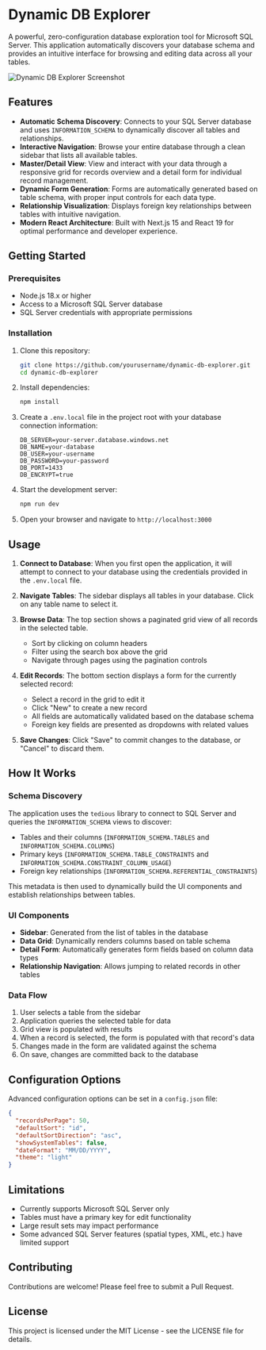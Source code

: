 # Dynamic DB Explorer

A powerful, zero-configuration database exploration tool for Microsoft SQL Server. This application automatically discovers your database schema and provides an intuitive interface for browsing and editing data across all your tables.

![Dynamic DB Explorer Screenshot](https://via.placeholder.com/800x450)

## Features

- **Automatic Schema Discovery**: Connects to your SQL Server database and uses `INFORMATION_SCHEMA` to dynamically discover all tables and relationships.
- **Interactive Navigation**: Browse your entire database through a clean sidebar that lists all available tables.
- **Master/Detail View**: View and interact with your data through a responsive grid for records overview and a detail form for individual record management.
- **Dynamic Form Generation**: Forms are automatically generated based on table schema, with proper input controls for each data type.
- **Relationship Visualization**: Displays foreign key relationships between tables with intuitive navigation.
- **Modern React Architecture**: Built with Next.js 15 and React 19 for optimal performance and developer experience.

## Getting Started

### Prerequisites

- Node.js 18.x or higher
- Access to a Microsoft SQL Server database
- SQL Server credentials with appropriate permissions

### Installation

1. Clone this repository:
   ```bash
   git clone https://github.com/yourusername/dynamic-db-explorer.git
   cd dynamic-db-explorer
   ```

2. Install dependencies:
   ```bash
   npm install
   ```

3. Create a `.env.local` file in the project root with your database connection information:
   ```
   DB_SERVER=your-server.database.windows.net
   DB_NAME=your-database
   DB_USER=your-username
   DB_PASSWORD=your-password
   DB_PORT=1433
   DB_ENCRYPT=true
   ```

4. Start the development server:
   ```bash
   npm run dev
   ```

5. Open your browser and navigate to `http://localhost:3000`

## Usage

1. **Connect to Database**: When you first open the application, it will attempt to connect to your database using the credentials provided in the `.env.local` file.

2. **Navigate Tables**: The sidebar displays all tables in your database. Click on any table name to select it.

3. **Browse Data**: The top section shows a paginated grid view of all records in the selected table.
   - Sort by clicking on column headers
   - Filter using the search box above the grid
   - Navigate through pages using the pagination controls

4. **Edit Records**: The bottom section displays a form for the currently selected record:
   - Select a record in the grid to edit it
   - Click "New" to create a new record
   - All fields are automatically validated based on the database schema
   - Foreign key fields are presented as dropdowns with related values

5. **Save Changes**: Click "Save" to commit changes to the database, or "Cancel" to discard them.

## How It Works

### Schema Discovery

The application uses the `tedious` library to connect to SQL Server and queries the `INFORMATION_SCHEMA` views to discover:

- Tables and their columns (`INFORMATION_SCHEMA.TABLES` and `INFORMATION_SCHEMA.COLUMNS`)
- Primary keys (`INFORMATION_SCHEMA.TABLE_CONSTRAINTS` and `INFORMATION_SCHEMA.CONSTRAINT_COLUMN_USAGE`)
- Foreign key relationships (`INFORMATION_SCHEMA.REFERENTIAL_CONSTRAINTS`)

This metadata is then used to dynamically build the UI components and establish relationships between tables.

### UI Components

- **Sidebar**: Generated from the list of tables in the database
- **Data Grid**: Dynamically renders columns based on table schema
- **Detail Form**: Automatically generates form fields based on column data types
- **Relationship Navigation**: Allows jumping to related records in other tables

### Data Flow

1. User selects a table from the sidebar
2. Application queries the selected table for data
3. Grid view is populated with results
4. When a record is selected, the form is populated with that record's data
5. Changes made in the form are validated against the schema
6. On save, changes are committed back to the database

## Configuration Options

Advanced configuration options can be set in a `config.json` file:

```json
{
  "recordsPerPage": 50,
  "defaultSort": "id",
  "defaultSortDirection": "asc",
  "showSystemTables": false,
  "dateFormat": "MM/DD/YYYY",
  "theme": "light"
}
```

## Limitations

- Currently supports Microsoft SQL Server only
- Tables must have a primary key for edit functionality
- Large result sets may impact performance
- Some advanced SQL Server features (spatial types, XML, etc.) have limited support


## Contributing

Contributions are welcome! Please feel free to submit a Pull Request.

## License

This project is licensed under the MIT License - see the LICENSE file for details.